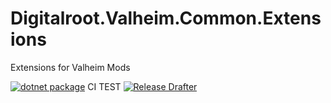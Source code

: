 # Digitalroot.Valheim.Common.Extensions
Extensions for Valheim Mods

[![dotnet package](https://github.com/Digitalroot-Valheim/Digitalroot.Valheim.Common.Extensions/actions/workflows/publish.yml/badge.svg)](https://github.com/Digitalroot-Valheim/Digitalroot.Valheim.Common.Extensions/actions/workflows/publish.yml)
CI
TEST
[![Release Drafter](https://github.com/Digitalroot-Valheim/Digitalroot.Valheim.Common.Extensions/actions/workflows/drafter.yml/badge.svg)](https://github.com/Digitalroot-Valheim/Digitalroot.Valheim.Common.Extensions/actions/workflows/drafter.yml)


